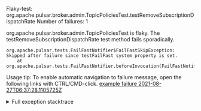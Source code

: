         
Flaky-test: org.apache.pulsar.broker.admin.TopicPoliciesTest.testRemoveSubscriptionDispatchRate
Number of failures: 1

org.apache.pulsar.broker.admin.TopicPoliciesTest is flaky. The testRemoveSubscriptionDispatchRate test method fails sporadically.

```
org.apache.pulsar.tests.FailFastNotifier$FailFastSkipException: Skipped after failure since testFailFast system property is set.
	at org.apache.pulsar.tests.FailFastNotifier.beforeInvocation(FailFastNotifier.java:88)

```

Usage tip: To enable automatic navigation to failure message, open the following links with CTRL/CMD-click.
[example failure 2021-08-27T06:37:28.1105725Z](https://github.com/apache/pulsar/runs/3440411059?check_suite_focus=true#step:9:1351)


<details>
<summary>Full exception stacktrace</summary>
<code><pre>
org.apache.pulsar.tests.FailFastNotifier$FailFastSkipException: Skipped after failure since testFailFast system property is set.
	at org.apache.pulsar.tests.FailFastNotifier.beforeInvocation(FailFastNotifier.java:88)

</pre></code>
</details>

